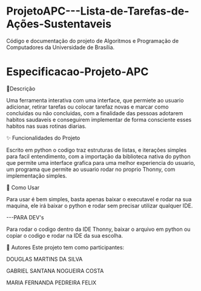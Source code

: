 # ProjetoAPC---Lista-de-Tarefas-de-Ações-Sustentaveis
Código e documentação do projeto de Algoritmos e Programação de Computadores da Universidade de Brasília.
# Especificacao-Projeto-APC
📖Descrição

Uma ferramenta interativa com uma interface, que permiete ao usuario adicionar, retirar tarefas ou colocar tarefaz novas e marcar como concluidas ou não concluidas, com a finalidade das pessoas adotarem habitos saudaveis e conseguirem implementar de forma consciente esses habitos nas suas rotinas diarias.

✨ Funcionalidades do Projeto

Escrito em python o codigo traz estruturas de listas, e iterações simples para facil entendimento, com a importação da biblioteca nativa do python que permite uma interface grafica para uma melhor experiencia do usuario, um programa que permite ao usuario rodar no proprio Thonny, com implementação simples.

🚀 Como Usar

Para usar é bem simples, basta apenas baixar o executavel e rodar na sua maquina, ele irá baixar o python e rodar sem precisar utilizar qualquer IDE. 

---PARA DEV's

Para rodar o codigo dentro da IDE Thonny, baixar o arquivo em python ou copiar o codigo e rodar na IDE da sua escolha.

👥 Autores
Este projeto tem como participantes:

DOUGLAS MARTINS DA SILVA

GABRIEL SANTANA NOGUEIRA COSTA

MARIA FERNANDA PEDREIRA FELIX 
